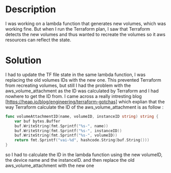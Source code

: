 # Description
I was working on a lambda function that generates new volumes, which was working fine. But when I run the Terraform plan, I saw that Terraform detects the new volumes and thus wanted to recreate the volumes so it aws resources can reflect the state.
# Solution
I had to update the TF file state in the same lambda function, I was replacing the old volumes IDs with the new one. This prevented Terraform from recreating volumes, but still I had the problem with the aws_volume_attachment as the ID was calculated by Terraform and I had nowhere to get the ID from. 
I came across a really intresting blog [https://heap.io/blog/engineering/terraform-gotchas]
which explian that the way Terraform calculate the ID of the aws_volume_attachment is as follow :

```go
func volumeAttachmentID(name, volumeID, instanceID string) string {
	var buf bytes.Buffer
	buf.WriteString(fmt.Sprintf("%s-", name))
	buf.WriteString(fmt.Sprintf("%s-", instanceID))
	buf.WriteString(fmt.Sprintf("%s-", volumeID))
	return fmt.Sprintf("vai-%d", hashcode.String(buf.String()))
}
```

so I had to calculate the ID in the lambda function using the new volumeID, the device name and the instanceID. and then replace the old aws_volume_attachment with the new one
